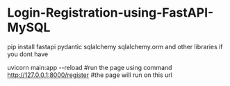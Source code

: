 # Login-Registration-using-FastAPI-MySQL

pip install fastapi pydantic sqlalchemy sqlalchemy.orm    and other libraries if you dont have

uvicorn main:app --reload  #run the page using command 
http://127.0.0.1:8000/register   #the page will run on this url
